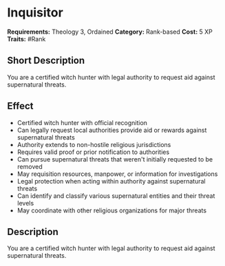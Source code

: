 # Inquisitor

**Requirements:** Theology 3, Ordained
**Category:** Rank-based
**Cost:** 5 XP
**Traits:** #Rank


## Short Description
You are a certified witch hunter with legal authority to request aid against supernatural threats.

## Effect
- Certified witch hunter with official recognition
- Can legally request local authorities provide aid or rewards against supernatural threats
- Authority extends to non-hostile religious jurisdictions
- Requires valid proof or prior notification to authorities
- Can pursue supernatural threats that weren't initially requested to be removed
- May requisition resources, manpower, or information for investigations
- Legal protection when acting within authority against supernatural threats
- Can identify and classify various supernatural entities and their threat levels
- May coordinate with other religious organizations for major threats

## Description
You are a certified witch hunter with legal authority to request aid against supernatural threats.
